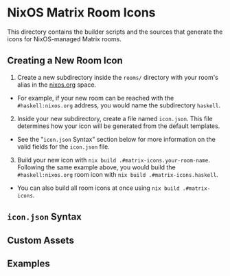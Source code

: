# NixOS Matrix Room Icons

This directory contains the builder scripts and the sources that generate the icons for NixOS-managed Matrix rooms.

## Creating a New Room Icon

1. Create a new subdirectory inside the `rooms/` directory with your room's alias in the [nixos.org](https://matrix.to/#/#community:nixos.org) space.

- For example, if your new room can be reached with the `#haskell:nixos.org` address, you would name the subdirectory `haskell`.

2. Inside your new subdirectory, create a file named `icon.json`. This file determines how your icon will be generated from the default templates.

- See the "`icon.json` Syntax" section below for more information on the valid fields for the `icon.json` file.

3. Build your new icon with `nix build .#matrix-icons.your-room-name`. Following the same example above, you would build the `#haskell:nixos.org` room icon with `nix build .#matrix-icons.haskell`.

- You can also build all room icons at once using `nix build .#matrix-icons`.

## `icon.json` Syntax

<!-- TODO: @sigmasquadron: How to best expose the full schema for `icon.json`? It would be great if there was some magic hidden file that code editors picked up automatically or something. -->

## Custom Assets

<!-- TODO: @sigmasquadron: Explain how to add .svg images to be embedded in the room icon. -->

## Examples

<!-- TODO: @sigmasquadron: Add a table with examples. -->
